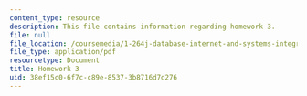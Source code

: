 ```yaml
---
content_type: resource
description: This file contains information regarding homework 3.
file: null
file_location: /coursemedia/1-264j-database-internet-and-systems-integration-technologies-fall-2013/38ef15c06f7cc89e85373b8716d7d276_MIT1_264JF13_HW3.pdf
file_type: application/pdf
resourcetype: Document
title: Homework 3
uid: 38ef15c0-6f7c-c89e-8537-3b8716d7d276
---
```

